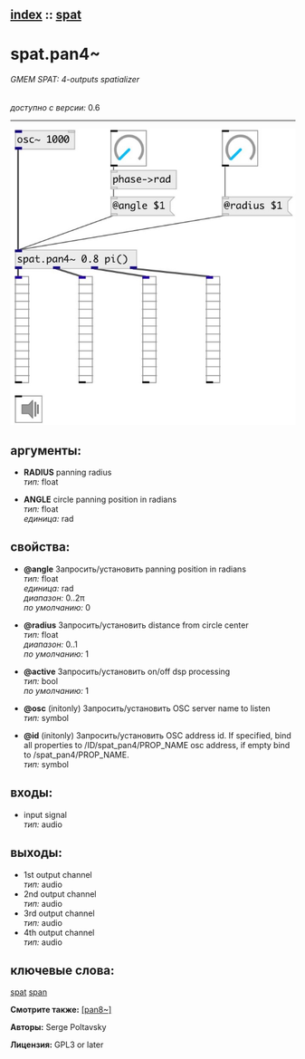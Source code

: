 [index](index.html) :: [spat](category_spat.html)
---

# spat.pan4~

###### GMEM SPAT: 4-outputs spatializer

*доступно с версии:* 0.6

---




[![example](../examples/img/spat.pan4~.jpg)](../examples/pd/spat.pan4~.pd)



## аргументы:

* **RADIUS**
panning radius<br>
_тип:_ float<br>

* **ANGLE**
circle panning position in radians<br>
_тип:_ float<br>
_единица:_ rad<br>





## свойства:

* **@angle** 
Запросить/установить panning position in radians<br>
_тип:_ float<br>
_единица:_ rad<br>
_диапазон:_ 0..2π<br>
_по умолчанию:_ 0<br>

* **@radius** 
Запросить/установить distance from circle center<br>
_тип:_ float<br>
_диапазон:_ 0..1<br>
_по умолчанию:_ 1<br>

* **@active** 
Запросить/установить on/off dsp processing<br>
_тип:_ bool<br>
_по умолчанию:_ 1<br>

* **@osc** (initonly)
Запросить/установить OSC server name to listen<br>
_тип:_ symbol<br>

* **@id** (initonly)
Запросить/установить OSC address id. If specified, bind all properties to /ID/spat_pan4/PROP_NAME
osc address, if empty bind to /spat_pan4/PROP_NAME.<br>
_тип:_ symbol<br>



## входы:

* input signal<br>
_тип:_ audio



## выходы:

* 1st output channel<br>
_тип:_ audio
* 2nd output channel<br>
_тип:_ audio
* 3rd output channel<br>
_тип:_ audio
* 4th output channel<br>
_тип:_ audio



## ключевые слова:

[spat](keywords/spat.html)
[span](keywords/span.html)



**Смотрите также:**
[\[pan8~\]](pan8~.html)




**Авторы:** Serge Poltavsky




**Лицензия:** GPL3 or later





